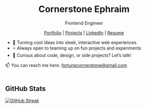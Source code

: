 <p align="center">
<h1 align="center">Cornerstone Ephraim</h1>
<p align="center">Frontend Engineer</p>
</p>

<p align="center">
   <a href="https://cornerstone-ephraim.vercel.app">Portfolio</a> | 
   <a href="https://cornerstone-ephraim.vercel.app/#projects">Projects</a> | 
   <a href="https://linkedin.com/in/cornerstone-ephraim">LinkedIn</a> |
   <a href="https://linkedin.com/in/cornerstone-ephraim">Resume</a>
</p>

- 🔭 Turning cool ideas into sleek, interactive web experiences
- ⭐️ Always open to teaming up on fun projects and experiments
- 💬 Curious about code, design, or side projects? Let’s talk!

📫 You can reach me here: fortunecornerstone@gmail.com

<p style="margin-top: 48px">
  <h2>GitHub Stats</h2>
</p>

<div style="margin-bottom: 16px">
   <a href="https://git.io/streak-stats">
      <img src="https://github-readme-streak-stats.herokuapp.com?user=Cornerstone-04&theme=windows-dark&card_width=1000&fire=0891B2&background=15202B&ring=0891B2&dates=FFFFFF&currStreakNum=FFFFFF&currStreakLabel=0891B2&sideLabels=FFFFFF&sideNums=FFFFFF&stroke=FFFFFF&hide_border=true" alt="GitHub Streak" />
    </a>
</div>

<!-- <div align="center">
   <a href="http://www.github.com/Cornerstone-04">
   <img src="https://github-readme-activity-graph.vercel.app/graph?username=Cornerstone-04&custom_title=Cornerstone's%20GitHub%20Activity%20Graph&bg_color=15202b&color=ffffff&line=0891b2&point=ffffff&area=true&hide_border=true" alt="GitHub Commits Graph" />
   </a>
</div> -->
